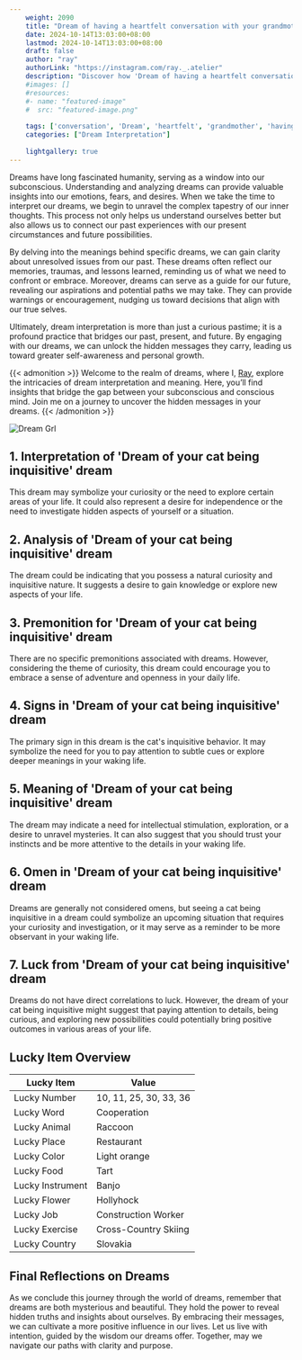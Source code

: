 ```yaml
---
    weight: 2090
    title: "Dream of having a heartfelt conversation with your grandmother."  # Assuming 'title' column exists
    date: 2024-10-14T13:03:00+08:00
    lastmod: 2024-10-14T13:03:00+08:00
    draft: false
    author: "ray"
    authorLink: "https://instagram.com/ray._.atelier"
    description: "Discover how 'Dream of having a heartfelt conversation with your grandmother.' can interpret your future and uncover its significant meanings in your life."
    #images: []
    #resources:
    #- name: "featured-image"
    #  src: "featured-image.png"
    
    tags: ['conversation', 'Dream', 'heartfelt', 'grandmother', 'having']
    categories: ["Dream Interpretation"]
    
    lightgallery: true
---
```

    
Dreams have long fascinated humanity, serving as a window into our subconscious. Understanding and analyzing dreams can provide valuable insights into our emotions, fears, and desires. When we take the time to interpret our dreams, we begin to unravel the complex tapestry of our inner thoughts. This process not only helps us understand ourselves better but also allows us to connect our past experiences with our present circumstances and future possibilities.

By delving into the meanings behind specific dreams, we can gain clarity about unresolved issues from our past. These dreams often reflect our memories, traumas, and lessons learned, reminding us of what we need to confront or embrace. Moreover, dreams can serve as a guide for our future, revealing our aspirations and potential paths we may take. They can provide warnings or encouragement, nudging us toward decisions that align with our true selves.

Ultimately, dream interpretation is more than just a curious pastime; it is a profound practice that bridges our past, present, and future. By engaging with our dreams, we can unlock the hidden messages they carry, leading us toward greater self-awareness and personal growth.

{{< admonition >}}
Welcome to the realm of dreams, where I, [Ray](https://instagram.com/ray._.atelier), explore the intricacies of dream interpretation and meaning. Here, you’ll find insights that bridge the gap between your subconscious and conscious mind. Join me on a journey to uncover the hidden messages in your dreams.
{{< /admonition >}}

![Dream Grl](https://cdn.pixabay.com/photo/2017/11/02/03/35/gothic-2910057_1280.jpg "Dream Grl")

## 1. Interpretation of 'Dream of your cat being inquisitive' dream
 This dream may symbolize your curiosity or the need to explore certain areas of your life. It could also represent a desire for independence or the need to investigate hidden aspects of yourself or a situation.

## 2. Analysis of 'Dream of your cat being inquisitive' dream
 The dream could be indicating that you possess a natural curiosity and inquisitive nature. It suggests a desire to gain knowledge or explore new aspects of your life.

## 3. Premonition for 'Dream of your cat being inquisitive' dream
 There are no specific premonitions associated with dreams. However, considering the theme of curiosity, this dream could encourage you to embrace a sense of adventure and openness in your daily life.

## 4. Signs in 'Dream of your cat being inquisitive' dream
 The primary sign in this dream is the cat's inquisitive behavior. It may symbolize the need for you to pay attention to subtle cues or explore deeper meanings in your waking life.

## 5. Meaning of 'Dream of your cat being inquisitive' dream
 The dream may indicate a need for intellectual stimulation, exploration, or a desire to unravel mysteries. It can also suggest that you should trust your instincts and be more attentive to the details in your waking life.

## 6. Omen in 'Dream of your cat being inquisitive' dream
 Dreams are generally not considered omens, but seeing a cat being inquisitive in a dream could symbolize an upcoming situation that requires your curiosity and investigation, or it may serve as a reminder to be more observant in your waking life.

## 7. Luck from 'Dream of your cat being inquisitive' dream
 Dreams do not have direct correlations to luck. However, the dream of your cat being inquisitive might suggest that paying attention to details, being curious, and exploring new possibilities could potentially bring positive outcomes in various areas of your life.

## Lucky Item Overview
| Lucky Item          | Value              |
|---------------|--------------------|
| Lucky Number        | 10, 11, 25, 30, 33, 36  |
| Lucky Word          | Cooperation |
| Lucky Animal        | Raccoon |
| Lucky Place         | Restaurant     |
| Lucky Color         | Light orange     |
| Lucky Food          | Tart      |
| Lucky Instrument    | Banjo |
| Lucky Flower        | Hollyhock    |
| Lucky Job           | Construction Worker       |
| Lucky Exercise      | Cross-Country Skiing  |
| Lucky Country       | Slovakia    |


##  Final Reflections on Dreams

As we conclude this journey through the world of dreams, remember that dreams are both mysterious and beautiful. They hold the power to reveal hidden truths and insights about ourselves. By embracing their messages, we can cultivate a more positive influence in our lives. Let us live with intention, guided by the wisdom our dreams offer. Together, may we navigate our paths with clarity and purpose.
